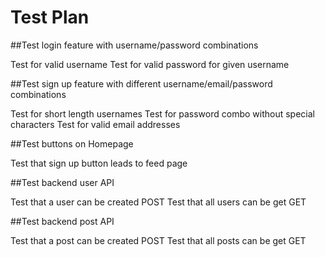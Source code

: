 # Test Plan

##Test login feature with username/password combinations

Test for valid username
Test for valid password for given username

##Test sign up feature with different username/email/password combinations

Test for short length usernames
Test for password combo without special characters
Test for valid email addresses

##Test buttons on Homepage

Test that sign up button leads to feed page

##Test backend user API 

Test that a user can be created POST
Test that all users can be get GET

##Test backend post API

Test that a post can be created POST
Test that all posts can be get GET
